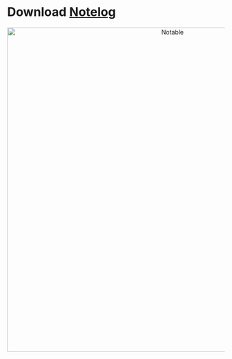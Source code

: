 # Download [Notelog](https://github.com/Jaysontian/Notelog/releases)

<p align="center">
  <img src="resources/demo/main.png" alt="Notable" width="750">
</p>
